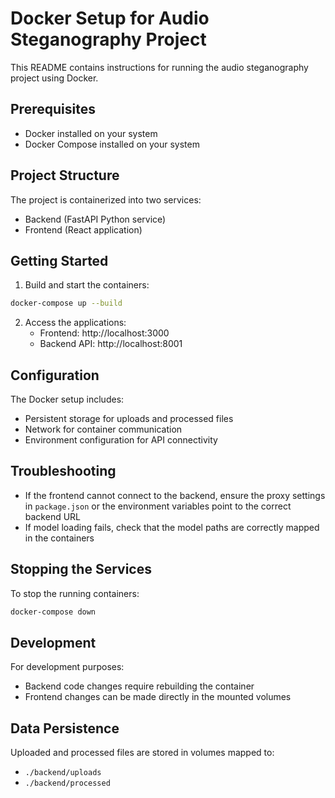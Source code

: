 # Docker Setup for Audio Steganography Project

This README contains instructions for running the audio steganography project using Docker.

## Prerequisites

- Docker installed on your system
- Docker Compose installed on your system

## Project Structure

The project is containerized into two services:
- Backend (FastAPI Python service)
- Frontend (React application)

## Getting Started

1. Build and start the containers:

```bash
docker-compose up --build
```

2. Access the applications:
   - Frontend: http://localhost:3000
   - Backend API: http://localhost:8001

## Configuration

The Docker setup includes:
- Persistent storage for uploads and processed files
- Network for container communication
- Environment configuration for API connectivity

## Troubleshooting

- If the frontend cannot connect to the backend, ensure the proxy settings in `package.json` or the environment variables point to the correct backend URL
- If model loading fails, check that the model paths are correctly mapped in the containers

## Stopping the Services

To stop the running containers:

```bash
docker-compose down
```

## Development

For development purposes:
- Backend code changes require rebuilding the container
- Frontend changes can be made directly in the mounted volumes

## Data Persistence

Uploaded and processed files are stored in volumes mapped to:
- `./backend/uploads`
- `./backend/processed` 